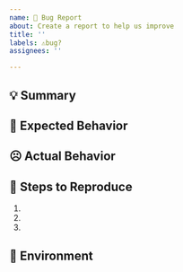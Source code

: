 ```yaml
---
name: 🐛 Bug Report
about: Create a report to help us improve
title: ''
labels: ⚠️bug?
assignees: ''

---
```

<!--- このリポジトリのReadmeに書かれていない改造に関しての報告の際は先に別のインスタンスの藍(大元)やいあ(folk元)で同じ現象が起きないか確認してもらえると助かります。大元で起きてるバグだったらsyuilo/aiに、取説に書かれてる独自機能に関しての場合などはmei23/aiです。-->

## 💡 Summary

<!-- Tell us what the bug is -->

## 🙂 Expected Behavior

<!--- Tell us what should happen -->

## ☹️ Actual Behavior

<!--- Tell us what happens instead of the expected behavior -->

## 📝 Steps to Reproduce

1.
2.
3.

## 📌 Environment

<!-- Tell us where on the platform it happens -->
